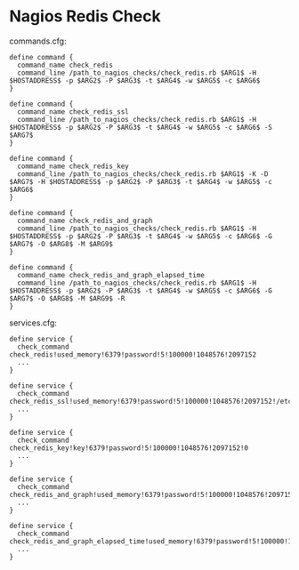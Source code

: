 # Nagios Redis Check

commands.cfg:

    define command {
      command_name check_redis
      command_line /path_to_nagios_checks/check_redis.rb $ARG1$ -H $HOSTADDRESS$ -p $ARG2$ -P $ARG3$ -t $ARG4$ -w $ARG5$ -c $ARG6$
    }

    define command {
      command_name check_redis_ssl
      command_line /path_to_nagios_checks/check_redis.rb $ARG1$ -H $HOSTADDRESS$ -p $ARG2$ -P $ARG3$ -t $ARG4$ -w $ARG5$ -c $ARG6$ -S $ARG7$
    }

    define command {
      command_name check_redis_key
      command_line /path_to_nagios_checks/check_redis.rb $ARG1$ -K -D $ARG7$ -H $HOSTADDRESS$ -p $ARG2$ -P $ARG3$ -t $ARG4$ -w $ARG5$ -c $ARG6$
    }

    define command {
      command_name check_redis_and_graph
      command_line /path_to_nagios_checks/check_redis.rb $ARG1$ -H $HOSTADDRESS$ -p $ARG2$ -P $ARG3$ -t $ARG4$ -w $ARG5$ -c $ARG6$ -G $ARG7$ -O $ARG8$ -M $ARG9$
    }

    define command {
      command_name check_redis_and_graph_elapsed_time
      command_line /path_to_nagios_checks/check_redis.rb $ARG1$ -H $HOSTADDRESS$ -p $ARG2$ -P $ARG3$ -t $ARG4$ -w $ARG5$ -c $ARG6$ -G $ARG7$ -O $ARG8$ -M $ARG9$ -R
    }

services.cfg:

    define service {
      check_command  check_redis!used_memory!6379!password!5!100000!1048576!2097152
      ...
    }

    define service {
      check_command  check_redis_ssl!used_memory!6379!password!5!100000!1048576!2097152!/etc/ssl/certs/CA.pem
      ...
    }

    define service {
      check_command  check_redis_key!key!6379!password!5!100000!1048576!2097152!0
      ...
    }

    define service {
      check_command  check_redis_and_graph!used_memory!6379!password!5!100000!1048576!2097152!graphite.example.com!2003!system.foo
      ...
    }

    define service {
      check_command  check_redis_and_graph_elapsed_time!used_memory!6379!password!5!100000!1048576!2097152!graphite.example.com!2003!system.foo
      ...
    }
